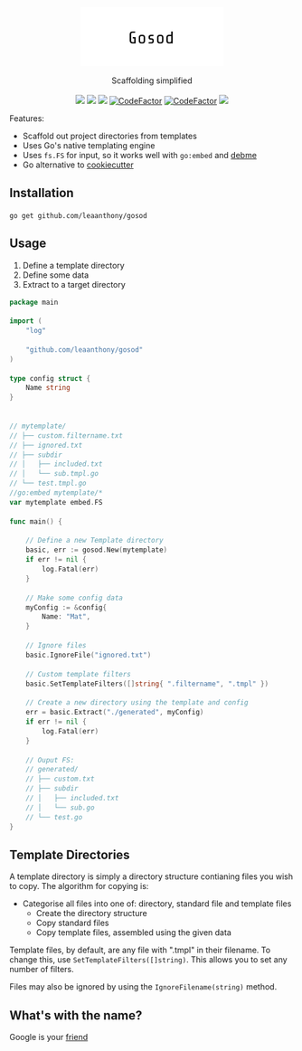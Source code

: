 <p align="center" style="text-align: center">
   <img src="logo.png" width="50%"><br/>
</p>

<p align="center">
	Scaffolding simplified<br/><br/>
   <a href="https://github.com/leaanthony/gosod/blob/master/LICENSE"><img src="https://img.shields.io/badge/License-MIT-blue.svg"></a>
   <a href="https://goreportcard.com/report/github.com/leaanthony/gosod"><img src="https://goreportcard.com/badge/github.com/leaanthony/gosod"/></a>
   <a href="https://godoc.org/github.com/leaanthony/gosod"><img src="https://img.shields.io/badge/godoc-reference-blue.svg"/></a>
   <a href="https://www.codefactor.io/repository/github/leaanthony/gosod"><img src="https://www.codefactor.io/repository/github/leaanthony/gosod/badge" alt="CodeFactor" /></a>
   <a href="https://github.com/leaanthony/gosod/issues"><img src="https://img.shields.io/badge/contributions-welcome-brightgreen.svg?style=flat" alt="CodeFactor" /></a>
   <a href="https://app.fossa.io/projects/git%2Bgithub.com%2Fleaanthony%2Fgosod?ref=badge_shield" alt="FOSSA Status"><img src="https://app.fossa.io/api/projects/git%2Bgithub.com%2Fleaanthony%2Fgosod.svg?type=shield"/></a>
</p>


Features:
  - Scaffold out project directories from templates
  - Uses Go's native templating engine
  - Uses `fs.FS` for input, so it works well with `go:embed` and [debme](https://github.com/leaanthony/debme)
  - Go alternative to [cookiecutter](https://github.com/cookiecutter/cookiecutter)

## Installation 

`go get github.com/leaanthony/gosod`

## Usage

  1. Define a template directory
  2. Define some data
  3. Extract to a target directory

```go
package main

import (
	"log"

	"github.com/leaanthony/gosod"
)

type config struct {
	Name string
}


// mytemplate/
// ├── custom.filtername.txt
// ├── ignored.txt
// ├── subdir
// │   ├── included.txt
// │   └── sub.tmpl.go
// └── test.tmpl.go
//go:embed mytemplate/*
var mytemplate embed.FS

func main() {

	// Define a new Template directory
	basic, err := gosod.New(mytemplate)
	if err != nil {
		log.Fatal(err)
	}

	// Make some config data
	myConfig := &config{
		Name: "Mat",
	}
		
	// Ignore files
	basic.IgnoreFile("ignored.txt")
	
	// Custom template filters
	basic.SetTemplateFilters([]string{ ".filtername", ".tmpl" })

	// Create a new directory using the template and config
	err = basic.Extract("./generated", myConfig)
	if err != nil {
		log.Fatal(err)
	}
	
	// Ouput FS:
	// generated/
	// ├── custom.txt
	// ├── subdir
	// │   ├── included.txt
	// │   └── sub.go
	// └── test.go
}
```

## Template Directories

A template directory is simply a directory structure contianing files you wish to copy. The algorithm for copying is:

  * Categorise all files into one of: directory, standard file and template files
	* Create the directory structure
	* Copy standard files
	* Copy template files, assembled using the given data

Template files, by default, are any file with ".tmpl" in their filename. To change this, use `SetTemplateFilters([]string)`. This allows you to set any number of filters.

Files may also be ignored by using the `IgnoreFilename(string)` method.

## What's with the name?

Google is your [friend](https://translate.google.com/?sl=cy&tl=en&text=gosod&op=translate)
